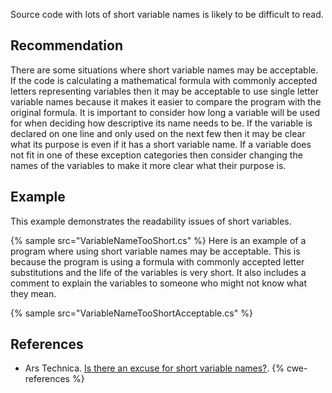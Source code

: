 Source code with lots of short variable names is likely to be difficult to read.


## Recommendation
There are some situations where short variable names may be acceptable. If the code is calculating a mathematical formula with commonly accepted letters representing variables then it may be acceptable to use single letter variable names because it makes it easier to compare the program with the original formula. It is important to consider how long a variable will be used for when deciding how descriptive its name needs to be. If the variable is declared on one line and only used on the next few then it may be clear what its purpose is even if it has a short variable name. If a variable does not fit in one of these exception categories then consider changing the names of the variables to make it more clear what their purpose is.


## Example
This example demonstrates the readability issues of short variables.

{% sample src="VariableNameTooShort.cs" %}
Here is an example of a program where using short variable names may be acceptable. This is because the program is using a formula with commonly accepted letter substitutions and the life of the variables is very short. It also includes a comment to explain the variables to someone who might not know what they mean.

{% sample src="VariableNameTooShortAcceptable.cs" %}

## References
* Ars Technica. [Is there an excuse for short variable names?](http://arstechnica.com/information-technology/2013/02/is-there-an-excuse-for-short-variable-names/).
{% cwe-references %}

